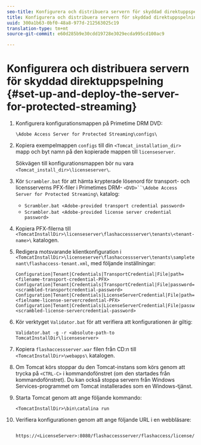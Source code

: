 ```yaml
---
seo-title: Konfigurera och distribuera servern för skyddad direktuppspelning
title: Konfigurera och distribuera servern för skyddad direktuppspelning
uuid: 300a1b63-0bf0-48a8-977d-212563025c19
translation-type: tm+mt
source-git-commit: e60d285b9e30cdd19728e3029ecda995cd100ac9

---
```



# Konfigurera och distribuera servern för skyddad direktuppspelning {#set-up-and-deploy-the-server-for-protected-streaming}

1. Konfigurera konfigurationsmappen på Primetime DRM DVD:

   `\Adobe Access Server for Protected Streaming\configs\`
1. Kopiera exempelmappen `configs` till din `<Tomcat_installation_dir>` mapp och byt namn på den kopierade mappen till `licenseserver`.

   Sökvägen till konfigurationsmappen bör nu vara `<Tomcat_install_dir>\licenseserver\`.
1. Kör `Scrambler.bat` för att hämta krypterade lösenord för transport- och licensserverns PFX-filer i Primetimes DRM- `<DVD>``\Adobe Access Server for Protected Streaming\` katalog:

   * `Scrambler.bat <Adobe-provided transport credential password>`
   * `Scrambler.bat <Adobe-provided license server credential password>`

1. Kopiera PFX-filerna till `<TomcatInstallDir>\licenseserver\flashaccessserver\tenants\<tenant-name>\` katalogen.
1. Redigera motsvarande klientkonfiguration i `<TomcatInstallDir>\licenseserver\flashaccessserver\tenants\sampletenant\flashaccess-tenant.xml`, med följande inställningar:

   ```
   Configuration|Tenant|Credentials|TransportCredential|File|path=<filename-transport-credential-PFX> 
   Configuration|Tenant|Credentials|TransportCredential|File|password=<scrambled-transportcredential-password> 
   Configuration|Tenant|Credentials|LicenseServerCredential|File|path=<fielname-license-servercredential-PFX> 
   Configuration|Tenant|Credentials|LicenseServerCredential|File|password=<scrambled-license-servercredential-password>
   ```

1. Kör verktyget `Validator.bat` för att verifiera att konfigurationen är giltig:

   ```
   Validator.bat -g -r <absolute-path-to TomcatInstallDir\licenseserver>
   ```

1. Kopiera `flashaccessserver.war` filen från CD:n till `<TomcatInstallDir>\webapps\` katalogen.
1. Om Tomcat körs stoppar du den Tomcat-instans som körs genom att trycka på `<CTRL-C>` i kommandofönstret (om den startades från kommandofönstret). Du kan också stoppa servern från Windows Services-programmet om Tomcat installerades som en Windows-tjänst.
1. Starta Tomcat genom att ange följande kommando:

   ```
   <TomcatInstallDir>\bin\catalina run
   ```

1. Verifiera konfigurationen genom att ange följande URL i en webbläsare:

   ```
    https://<LicenseServer>:8080/flashaccessserver/flashaccess/license/v2
   ```
